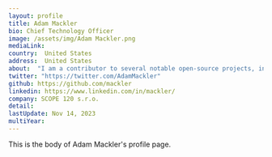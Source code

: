 ```yaml
---
layout: profile
title: Adam Mackler
bio: Chief Technology Officer
image: /assets/img/Adam Mackler.png
mediaLink:
country:  United States
address:  United States
about:  "I am a contributor to several notable open-source projects, including bitcoinj, the leading Java library for Bitcoin functionality, and slick-pg, the PostgreSQL-specific extension to Slick, the Scala database interface, as well as being the founder of several open-source projects, hosted under my name on github, gitlab and bitbucket."
twitter: "https://twitter.com/AdamMackler"
github: https://github.com/mackler
linkedin: https://www.linkedin.com/in/mackler/
company: SCOPE 120 s.r.o.
detail:
lastUpdate: Nov 14, 2023
multiYear:
---
```


This is the body of Adam Mackler's profile page.
